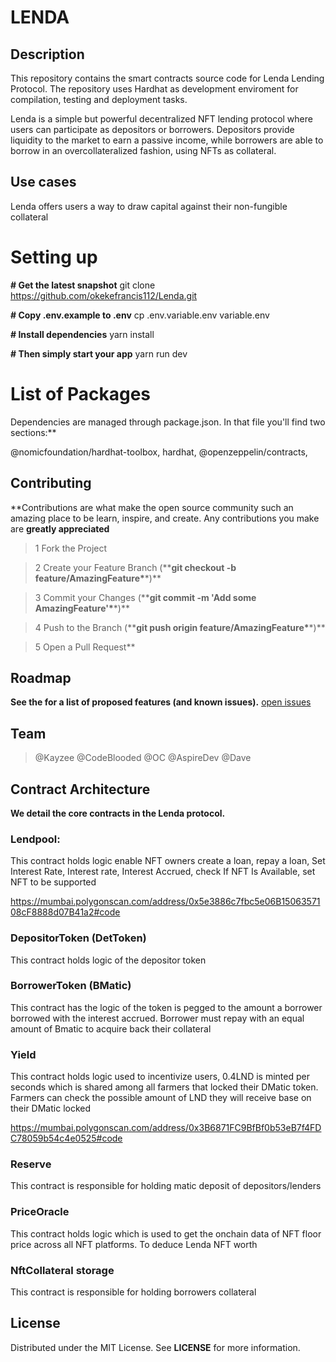 # LENDA

## Description

This repository contains the smart contracts source code for Lenda Lending Protocol. The repository uses Hardhat as development enviroment for compilation, testing and deployment tasks.

Lenda is a simple but powerful decentralized NFT lending protocol where users can participate as depositors or borrowers. Depositors provide liquidity to the market to earn a passive income, while borrowers are able to borrow in an overcollateralized fashion, using NFTs as collateral.

## Use cases

Lenda offers users a way to draw capital against their non-fungible collateral

# Setting up

**# Get the latest snapshot**
git clone https://github.com/okekefrancis112/Lenda.git

**# Copy .env.example to .env**
cp .env.variable.env variable.env

**# Install dependencies**
yarn install

**# Then simply start your app**
yarn run dev

# List of Packages

Dependencies are managed through package.json\. In that file you'll find two sections:\*\*

@nomicfoundation/hardhat-toolbox,
hardhat,
@openzeppelin/contracts,

## Contributing

**Contributions are what make the open source community such an amazing place to be learn, inspire, and create. Any contributions you make are **greatly appreciated** 


> 1 Fork the Project

> 2 Create your Feature Branch (\*\***git checkout -b feature/AmazingFeature\***\*)**

> 3 Commit your Changes (\*\***git commit -m 'Add some AmazingFeature'\***\*)**

> 4 Push to the Branch (\*\***git push origin feature/AmazingFeature\***\*)**

> 5 Open a Pull Request**

## Roadmap

**See the for a list of proposed features (and known issues).** [open issues](https://github.com/github_username/repo_name/issues)

## Team

> @Kayzee
> @CodeBlooded
> @OC
> @AspireDev
> @Dave


## Contract Architecture

**We detail the core contracts in the Lenda protocol.**

### Lendpool: 
  This contract holds logic enable NFT owners create a loan, repay a loan, Set Interest Rate, Interest rate, Interest Accrued, check If NFT Is Available, set NFT to be supported 

  https://mumbai.polygonscan.com/address/0x5e3886c7fbc5e06B1506357108cF8888d07B41a2#code

### DepositorToken (DetToken)
  This contract holds logic of the depositor token


### BorrowerToken (BMatic)
  This contract has the logic of the token is pegged to the amount a borrower borrowed with the interest accrued. Borrower must repay with an equal amount of Bmatic to acquire back their collateral



### Yield
  This contract holds logic used to incentivize users, 0.4LND is minted per seconds which is shared among all farmers that locked their DMatic token. Farmers can check the possible amount of LND they will receive base on their DMatic locked

  https://mumbai.polygonscan.com/address/0x3B6871FC9BfBf0b53eB7f4FDC78059b54c4e0525#code

### Reserve
  This contract is responsible for holding matic deposit of depositors/lenders


### PriceOracle
  This contract holds logic which is used to get the onchain data of NFT floor price across all NFT platforms. To deduce Lenda NFT worth


### NftCollateral storage
  This contract is responsible for holding borrowers collateral


## License

Distributed under the MIT License. See **LICENSE** for more information.
